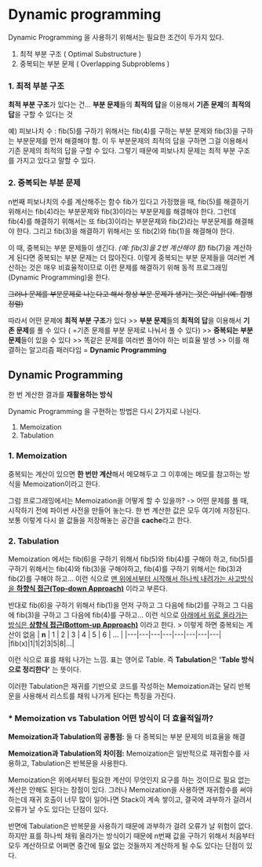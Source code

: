 # Dynamic programming

Dynamic Programming 을 사용하기 위해서는 필요한 조건이 두가지 있다.
1. 최적 부분 구조 ( Optimal Substructure )
2. 중복되는 부분 문제 ( Overlapping Subproblems )

### 1. 최적 부분 구조
**최적 부분 구조**가 있다는 건...
**부분 문제**들의 **최적의 답**을 이용해서
**기존 문제**의 **최적의 답**을 구할 수 있다는 것

예) 피보나치 수 : fib(5)를 구하기 위해서는 fib(4)를 구하는 부분 문제와 fib(3)을 구하는 부분문제를 먼저 해결해야 함. 이 두 부분문제의 최적의 답을 구하면 그걸 이용해서 기존 문제의 최적의 답을 구할 수 있다. 그렇기 때문에 피보나치 문제는 최적 부분 구조를 가지고 있다고 말할 수 있다.

### 2. 중복되는 부분 문제
n번째 피보나치의 수를 계산해주는 함수 fib가 있다고 가정했을 때, fib(5)를 해결하기 위해서는 fib(4)라는 부분문제와 fib(3)이라는 부분문제를 해결해야 한다. 그런데 fib(4)를 해결하기 위해서는 또 fib(3)이라는 부분문제와 fib(2)라는 부분문제를 해결해야 한다. 그리고 fib(3)을 해결하기 위해서는 또 fib(2)와 fib(1)을 해결해야 한다. 

이 때, 중복되는 부분 문제들이 생긴다. *(예: fib(3)을 2번 계산해야 함)* 
fib(7)을 계산하게 된다면 중복되는 부분 문제는 더 많아진다. 이렇게 중복되는 부분 문제들을 여러번 계산하는 것은 매우 비효율적이므로 이런 문제를 해결하기 위해 동적 프로그래밍(Dynamic Programming)을 한다.

~~그러나 문제를 부분문제로 나눈다고 해서 항상 부분 문제가 생기는 것은 아님! (예: 합병정렬)~~


따라서 어떤 문제에 **최적 부분 구조**가 있다 >> **부분 문제**들의 **최적의 답**을 이용해서 **기존 문제**를 풀 수 있다 ( =기존 문제를 부분 문제로 나눠서 풀 수 있다) >> **중복되는 부분 문제**들이 있을 수 있다 >> 똑같은 문제를 여러번 풀어야 하는 비효율 발생 >> 이를 해결하는 알고리즘 패러다임 = **Dynamic Programming**

## Dynamic Programming

한 번 계산한 결과를 **재활용하는 방식**

Dynamic Programming 을 구현하는 방법은 다시 2가지로 나뉜다.

 1. Memoization
 2. Tabulation
 
### 1. Memoization
중복되는 계산이 있으면 **한 번만 계산**해서 메모해두고 그 이후에는 메모를 참고하는 방식을 Memoization이라고 한다. 

그럼 프로그래밍에서는 Memoization을 어떻게 할 수 있을까?
-> 어떤 문제를 풀 때, 시작하기 전에 파이썬 사전을 만들어 놓는다. 한 번 계산한 값은 모두 여기에 저장된다. 보통 이렇게 다시 쓸 값들을 저장해놓는 공간을 **cache**라고 한다. 

### 2. Tabulation
Memoization 에서는 fib(6)을 구하기 위해서 fib(5)와 fib(4)를 구해야 하고, fib(5)를 구하기 위해서는 fib(4)와 fib(3)을 구해야하고, fib(4)를 구하기 위해서는 fib(3)과 fib(2)를 구해야 하고... 이런 식으로 <u>맨 위에서부터 시작해서 하나씩 내려가는 사고방식을 **하향식 접근(Top-down Approach)**</u> 이라고 부른다. 

반대로 fib(6)을 구하기 위해서 fib(1)을 먼저 구하고 그 다음에 fib(2)를 구하고 그 다음에 fib(3)을 구하고 그 다음에 fib(4)를 구하고... 이런 식으로 <u>아래에서 위로 올라가는 방식은 **상향식 접근(Bottom-up Approach)**</u> 이라고 한다. > 이렇게 하면 중복되는 계산이 없음
| **n** | 1 | 2 | 3 | 4 | 5 | 6 | ... |
|---|---|---|---|---|---|---|---|
|fib(x)|1|1|2|3|5|8|...|

이런 식으로 표를 채워 나가는 느낌. 표는 영어로 Table. 즉 **Tabulation**은 **'Table 방식으로 정리한다'** 는 뜻이다. 

이러한 Tabulation은 재귀를 기반으로 코드를 작성하는 Memoization과는 달리 반복문을 사용해서 리스트를 채워 나가게 된다는 특징을 가진다.

### * Memoization vs Tabulation 어떤 방식이 더 효율적일까?

**Memoization과 Tabulation의 공통점:**
둘 다 중복되는 부분 문제의 비효율을 해결

**Memoization과 Tabulation의 차이점:**
Memoization은 일반적으로 재귀함수를 사용하고, Tabulation은  반복문을 사용한다.

Memoization은 위에서부터 필요한 계산이 무엇인지 요구를 하는 것이므로 필요 없는 계산은 안해도 된다는 장점이 있다. 그러나 Memoization을 사용하면 재귀함수를 써야 하는데 재귀 호출이 너무 많이 일어나면 Stack이 계속 쌓이고, 결국에 과부하가 걸려서 오류가 날 수도 있다는 단점이 있다.

반면에 Tabulation은 반복문을 사용하기 때문에 과부하가 걸려 오류가 날 위험이 없다. 하지만 표를 하나씩 채워 올라가는 방식이기 때문에 n번째 값을 구하기 위해서 처음부터 모두 계산하므로 어쩌면 중간에 필요 없는 것들까지 계산하게 될 수도 있다는 단점이 있다.

